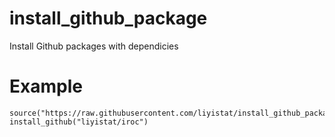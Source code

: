 # install_github_package
Install Github packages with dependicies

# Example
```{r}
source("https://raw.githubusercontent.com/liyistat/install_github_package/master/install_github.R");
install_github("liyistat/iroc")
```
